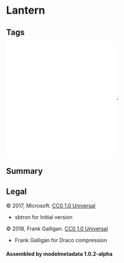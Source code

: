 # Lantern

## Tags

![core](../../Models-core.md), ![testing](../../Models-testing.md)

## Summary

 

## Legal

&copy; 2017, Microsoft. [CC0 1.0 Universal](https://creativecommons.org/publicdomain/zero/1.0/legalcode)

 - sbtron for Initial version

&copy; 2018, Frank Galligan. [CC0 1.0 Universal](https://creativecommons.org/publicdomain/zero/1.0/legalcode)

 - Frank Galligan for Draco compression

#### Assembled by modelmetadata 1.0.2-alpha